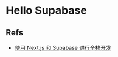 # Hello Supabase


## Refs

- [使用 Next.js 和 Supabase 进行全栈开发](https://www.freecodecamp.org/chinese/news/the-complete-guide-to-full-stack-development-with-supabas/)

